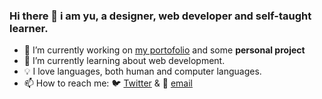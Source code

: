 ### Hi there 👋 i am yu, a designer, web developer and self-taught learner.

- 🔨 I’m currently working on [my portofolio](https://anuu.me) and some **personal project**
- 📖 I’m currently learning about web development.
- 💡 I love languages, both human and computer languages.
- 📫 How to reach me: 🐦 [Twitter](https://twitter.com/messages/compose?recipient_id=404231293) & 📧 [email](mailto:anuuyu@gmail.com)
